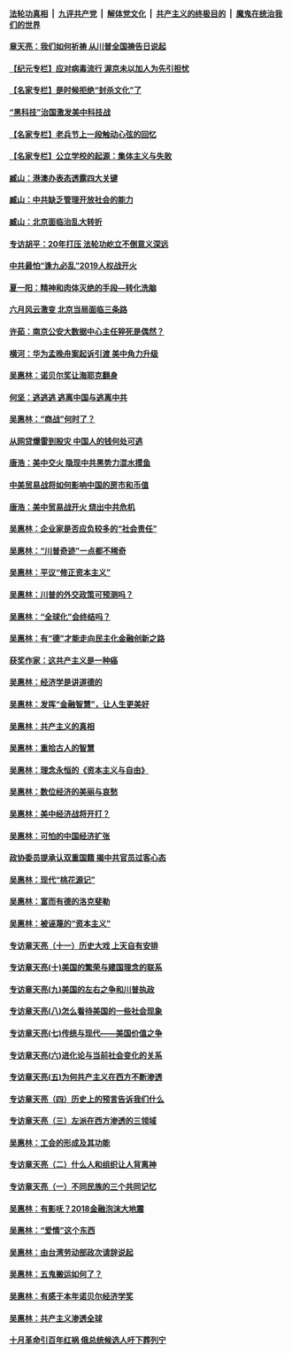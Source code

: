

####  [法轮功真相](../../../../basic/blob/master/README.md?t=06291831) &nbsp;|&nbsp; [九评共产党](../../../../9ping.md/blob/master/README.md?t=06291831) &nbsp;|&nbsp; [解体党文化](../../../../jtdwh.md/blob/master/README.md?t=06291831)  &nbsp;|&nbsp; [共产主义的终极目的](../../../../gczydzjmd.md/blob/master/README.md?t=06291831) &nbsp;|&nbsp; [魔鬼在统治我们的世界](../../../../mgztzwmdsj.md/blob/master/README.md?t=06291831) 

#### [章天亮：我们如何祈祷 从川普全国祷告日说起](../pages/nsc423/n11944627.md?t=06291831) 

#### [【纪元专栏】应对病毒流行 渥京未以加人为先引担忧](../pages/nsc423/n11875714.md?t=06291831) 

#### [【名家专栏】是时候拒绝“封杀文化”了](../pages/nsc423/n11814093.md?t=06291831) 

#### [“黑科技”治国激发美中科技战](../pages/nsc423/n11638056.md?t=06291831) 

#### [【名家专栏】老兵节上一段触动心弦的回忆](../pages/nsc423/n11646016.md?t=06291831) 

#### [【名家专栏】公立学校的起源：集体主义与失败](../pages/nsc423/n11601833.md?t=06291831) 

#### [臧山：港澳办表态透露四大关键](../pages/nsc423/n11421628.md?t=06291831) 

#### [臧山：中共缺乏管理开放社会的能力](../pages/nsc423/n11407457.md?t=06291831) 

#### [臧山：北京面临治乱大转折](../pages/nsc423/n11406895.md?t=06291831) 

#### [专访胡平：20年打压 法轮功屹立不倒意义深远](../pages/nsc423/n11398800.md?t=06291831) 

#### [中共最怕“逢九必乱”2019人权战开火](../pages/nsc423/n11385248.md?t=06291831) 

#### [夏一阳：精神和肉体灭绝的手段—转化洗脑](../pages/nsc423/n11368250.md?t=06291831) 

#### [六月风云激变 北京当局面临三条路](../pages/nsc423/n11313668.md?t=06291831) 

#### [许茹：南京公安大数据中心主任猝死是偶然？](../pages/nsc423/n11064744.md?t=06291831) 

#### [横河：华为孟晚舟案起诉引渡 美中角力升级](../pages/nsc423/n11027230.md?t=06291831) 

#### [吴惠林：诺贝尔奖让海耶克翻身](../pages/nsc423/n10890049.md?t=06291831) 

#### [何坚：逃逃逃 逃离中国与逃离中共](../pages/nsc423/n10592891.md?t=06291831) 

#### [吴惠林：“商战”何时了？](../pages/nsc423/n10573558.md?t=06291831) 

#### [从网贷爆雷到股灾 中国人的钱何处可逃](../pages/nsc423/n10572800.md?t=06291831) 

#### [唐浩：美中交火 隐现中共黑势力混水摸鱼](../pages/nsc423/n10544040.md?t=06291831) 

#### [中美贸易战将如何影响中国的房市和币值](../pages/nsc423/n10543697.md?t=06291831) 

#### [唐浩：美中贸易战开火 烧出中共危机](../pages/nsc423/n10540126.md?t=06291831) 

#### [吴惠林：企业家是否应负较多的“社会责任”](../pages/nsc423/n10535022.md?t=06291831) 

#### [吴惠林：“川普奇迹”一点都不稀奇](../pages/nsc423/n10512808.md?t=06291831) 

#### [吴惠林：平议“修正资本主义”](../pages/nsc423/n10495724.md?t=06291831) 

#### [吴惠林：川普的外交政策可预测吗？](../pages/nsc423/n10462387.md?t=06291831) 

#### [吴惠林：“全球化”会终结吗？](../pages/nsc423/n10452838.md?t=06291831) 

#### [吴惠林：有“德”才能走向民主化金融创新之路](../pages/nsc423/n10432292.md?t=06291831) 

#### [获奖作家：这共产主义是一种癌](../pages/nsc423/n10431541.md?t=06291831) 

#### [吴惠林：经济学是讲道德的](../pages/nsc423/n10398014.md?t=06291831) 

#### [吴惠林：发挥“金融智慧”，让人生更美好](../pages/nsc423/n10375019.md?t=06291831) 

#### [吴惠林：共产主义的真相](../pages/nsc423/n10351394.md?t=06291831) 

#### [吴惠林：重拾古人的智慧](../pages/nsc423/n10337691.md?t=06291831) 

#### [吴惠林：理念永恒的《资本主义与自由》](../pages/nsc423/n10316274.md?t=06291831) 

#### [吴惠林：数位经济的美丽与哀愁](../pages/nsc423/n10292946.md?t=06291831) 

#### [吴惠林：美中经济战将开打？](../pages/nsc423/n10258825.md?t=06291831) 

#### [吴惠林：可怕的中国经济扩张](../pages/nsc423/n10219147.md?t=06291831) 

#### [政协委员提承认双重国籍 揭中共官员过客心态](../pages/nsc423/n10208809.md?t=06291831) 

#### [吴惠林：现代“桃花源记”](../pages/nsc423/n10185234.md?t=06291831) 

#### [吴惠林：富而有德的洛克斐勒](../pages/nsc423/n10142264.md?t=06291831) 

#### [吴惠林：被诬蔑的“资本主义”](../pages/nsc423/n10124816.md?t=06291831) 

#### [专访章天亮（十一）历史大戏 上天自有安排](../pages/nsc423/n10094905.md?t=06291831) 

#### [专访章天亮(十)美国的繁荣与建国理念的联系](../pages/nsc423/n10094899.md?t=06291831) 

#### [专访章天亮(九)美国的左右之争和川普执政](../pages/nsc423/n10094889.md?t=06291831) 

#### [专访章天亮(八)怎么看待美国的一些社会现象](../pages/nsc423/n10094857.md?t=06291831) 

#### [专访章天亮(七)传统与现代——美国价值之争](../pages/nsc423/n10093140.md?t=06291831) 

#### [专访章天亮(六)进化论与当前社会变化的关系](../pages/nsc423/n10092036.md?t=06291831) 

#### [专访章天亮(五)为何共产主义在西方不断渗透](../pages/nsc423/n10083620.md?t=06291831) 

#### [专访章天亮（四）历史上的预言告诉我们什么](../pages/nsc423/n10083606.md?t=06291831) 

#### [专访章天亮（三）左派在西方渗透的三领域](../pages/nsc423/n10081115.md?t=06291831) 

#### [吴惠林：工会的形成及其功能](../pages/nsc423/n10080633.md?t=06291831) 

#### [专访章天亮（二）什么人和组织让人背离神](../pages/nsc423/n10076637.md?t=06291831) 

#### [专访章天亮（一）不同民族的三个共同记忆](../pages/nsc423/n10074188.md?t=06291831) 

#### [吴惠林：有影呒？2018金融泡沫大地震](../pages/nsc423/n10040534.md?t=06291831) 

#### [吴惠林：“爱情”这个东西](../pages/nsc423/n10019423.md?t=06291831) 

#### [吴惠林：由台湾劳动部政次请辞说起](../pages/nsc423/n9979679.md?t=06291831) 

#### [吴惠林：五鬼搬运如何了？](../pages/nsc423/n9925338.md?t=06291831) 

#### [吴惠林：有感于本年诺贝尔经济学奖](../pages/nsc423/n9871883.md?t=06291831) 

#### [吴惠林：共产主义渗透全球](../pages/nsc423/n9812748.md?t=06291831) 

#### [十月革命引百年红祸 俄总统候选人吁下葬列宁](../pages/nsc423/n9810182.md?t=06291831) 

